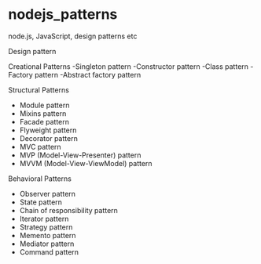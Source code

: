 # nodejs_patterns
node.js, JavaScript, design patterns etc


Design pattern 


Creational Patterns
   -Singleton pattern
   -Constructor pattern
   -Class pattern
   -Factory pattern
   -Abstract factory pattern

Structural Patterns
  - Module pattern
  - Mixins pattern
  - Facade pattern
  - Flyweight pattern
  - Decorator pattern
  - MVC pattern
  - MVP (Model-View-Presenter) pattern
  - MVVM (Model-View-ViewModel) pattern

Behavioral Patterns
  - Observer pattern
  - State pattern
  - Chain of responsibility pattern
  - Iterator pattern
  - Strategy pattern
  - Memento pattern
  - Mediator pattern
  - Command pattern

